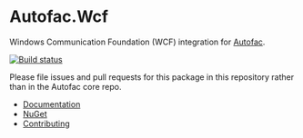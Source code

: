 # Autofac.Wcf

Windows Communication Foundation (WCF) integration for [Autofac](https://autofac.org).

[![Build status](https://ci.appveyor.com/api/projects/status/5hf5l1qqncrc15yu?svg=true)](https://ci.appveyor.com/project/Autofac/autofac-yirkj)

Please file issues and pull requests for this package in this repository rather than in the Autofac core repo.

- [Documentation](https://autofac.readthedocs.io/en/latest/integration/wcf.html)
- [NuGet](https://www.nuget.org/packages/Autofac.Wcf/)
- [Contributing](https://autofac.readthedocs.io/en/latest/contributors.html)
